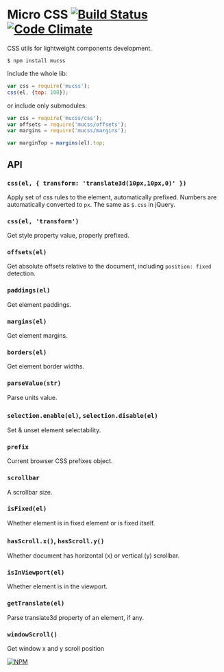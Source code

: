 # Micro CSS [![Build Status](https://travis-ci.org/dfcreative/mucss.svg?branch=master)](https://travis-ci.org/dfcreative/mucss) [![Code Climate](https://codeclimate.com/github/dfcreative/mucss/badges/gpa.svg)](https://codeclimate.com/github/dfcreative/mucss)

CSS utils for lightweight components development.

```
$ npm install mucss
```

Include the whole lib:

```js
var css = require('mucss');
css(el, {top: 100});
```


or include only submodules:

```js
var css = require('mucss/css');
var offsets = require('mucss/offsets');
var margins = require('mucss/margins');

var marginTop = margins(el).top;
```

## API

### `css(el, { transform: 'translate3d(10px,10px,0)' })`

Apply set of css rules to the element, automatically prefixed. Numbers are automatically converted to `px`. The same as `$.css` in jQuery.

### `css(el, 'transform')`
Get style property value, properly prefixed.

### `offsets(el)`
Get absolute offsets relative to the document, including `position: fixed` detection.

### `paddings(el)`
Get element paddings.

### `margins(el)`
Get element margins.

### `borders(el)`
Get element border widths.

### `parseValue(str)`
Parse units value.

### `selection.enable(el)`, `selection.disable(el)`
Set & unset element selectability.

### `prefix`
Current browser CSS prefixes object.

### `scrollbar`
A scrollbar size.

### `isFixed(el)`
Whether element is in fixed element or is fixed itself.

### `hasScroll.x()`, `hasScroll.y()`
Whether document has horizontal (x) or vertical (y) scrollbar.

### `isInViewport(el)`
Whether element is in the viewport.

### `getTranslate(el)`
Parse translate3d property of an element, if any.

### `windowScroll()`
Get window x and y scroll position


[![NPM](https://nodei.co/npm/mucss.png?downloads=true&downloadRank=true&stars=true)](https://nodei.co/npm/mucss/)